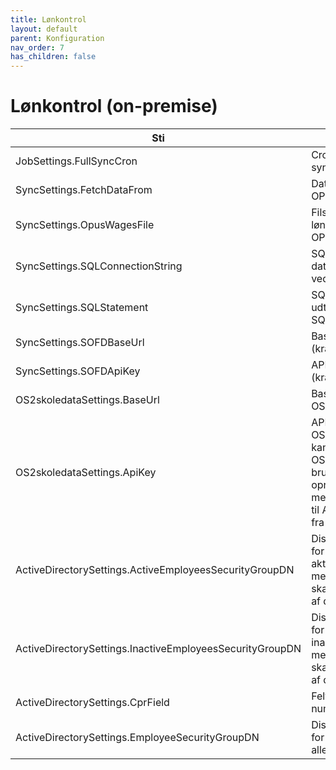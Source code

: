 ```yaml
---
title: Lønkontrol
layout: default
parent: Konfiguration
nav_order: 7
has_children: false
---
```

# Lønkontrol (on-premise)

| Sti | Beskrivelse | Standardværdi |
| --- | --- | --- |
| JobSettings.FullSyncCron | Cron-udtryk for fuld synkronisering | 0 43 2 \* \* ? \* |
| SyncSettings.FetchDataFrom | Datakilde – én af: OPUS, SQL, SOFD |     |
| SyncSettings.OpusWagesFile | Filsti til OPUS-løndata (kræves ved OPUS) |     |
| SyncSettings.SQLConnectionString | SQL forbindelse til database (kræves ved SQL) |     |
| SyncSettings.SQLStatement | SQL-statement til udtræk (kræves ved SQL) |     |
| SyncSettings.SOFDBaseUrl | Base URL til SOFD (kræves ved SOFD) |     |
| SyncSettings.SOFDApiKey | API-nøgle til SOFD (kræves ved SOFD) |     |
| OS2skoledataSettings.BaseUrl | Base URL til OS2skoledata API |     |
| OS2skoledataSettings.ApiKey | API-nøgle til OS2skoledata. Der kan via OS2skoledata brugergrænsefladen oprettes en klient med typen "Adgang til API'erne bortset fra import API'et" |     |
| ActiveDirectorySettings.ActiveEmployeesSecurityGroupDN | DistinguishedName for AD-gruppe til aktive medarbejdere, der skal vedligeholdes af denne sync |     |
| ActiveDirectorySettings.InactiveEmployeesSecurityGroupDN | DistinguishedName for AD-gruppe til inaktive medarbejdere, der skal vedligeholdes af denne sync |     |
| ActiveDirectorySettings.CprField | Felt i AD til CPR-nummer | employeeID |
| ActiveDirectorySettings.EmployeeSecurityGroupDN | DistinguishedName for AD-gruppe med alle medarbejdere |     |